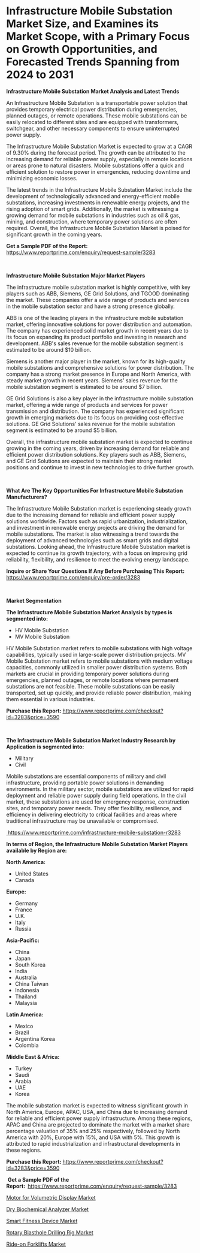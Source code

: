 <p><h1>Infrastructure Mobile Substation Market Size, and Examines its Market Scope, with a Primary Focus on Growth Opportunities, and Forecasted Trends Spanning from 2024 to 2031</h1></p><p><strong>Infrastructure Mobile Substation Market Analysis and Latest Trends</strong></p>
<p><p>An Infrastructure Mobile Substation is a transportable power solution that provides temporary electrical power distribution during emergencies, planned outages, or remote operations. These mobile substations can be easily relocated to different sites and are equipped with transformers, switchgear, and other necessary components to ensure uninterrupted power supply.</p><p>The Infrastructure Mobile Substation Market is expected to grow at a CAGR of 9.30% during the forecast period. The growth can be attributed to the increasing demand for reliable power supply, especially in remote locations or areas prone to natural disasters. Mobile substations offer a quick and efficient solution to restore power in emergencies, reducing downtime and minimizing economic losses.</p><p>The latest trends in the Infrastructure Mobile Substation Market include the development of technologically advanced and energy-efficient mobile substations, increasing investments in renewable energy projects, and the rising adoption of smart grids. Additionally, the market is witnessing a growing demand for mobile substations in industries such as oil & gas, mining, and construction, where temporary power solutions are often required. Overall, the Infrastructure Mobile Substation Market is poised for significant growth in the coming years.</p></p>
<p><strong>Get a Sample PDF of the Report:&nbsp;</strong> <a href="https://www.reportprime.com/enquiry/request-sample/3283">https://www.reportprime.com/enquiry/request-sample/3283</a></p>
<p>&nbsp;</p>
<p><strong>Infrastructure Mobile Substation Major Market Players</strong></p>
<p><p>The infrastructure mobile substation market is highly competitive, with key players such as ABB, Siemens, GE Grid Solutions, and TGOOD dominating the market. These companies offer a wide range of products and services in the mobile substation sector and have a strong presence globally.</p><p>ABB is one of the leading players in the infrastructure mobile substation market, offering innovative solutions for power distribution and automation. The company has experienced solid market growth in recent years due to its focus on expanding its product portfolio and investing in research and development. ABB's sales revenue for the mobile substation segment is estimated to be around $10 billion.</p><p>Siemens is another major player in the market, known for its high-quality mobile substations and comprehensive solutions for power distribution. The company has a strong market presence in Europe and North America, with steady market growth in recent years. Siemens' sales revenue for the mobile substation segment is estimated to be around $7 billion.</p><p>GE Grid Solutions is also a key player in the infrastructure mobile substation market, offering a wide range of products and services for power transmission and distribution. The company has experienced significant growth in emerging markets due to its focus on providing cost-effective solutions. GE Grid Solutions' sales revenue for the mobile substation segment is estimated to be around $5 billion.</p><p>Overall, the infrastructure mobile substation market is expected to continue growing in the coming years, driven by increasing demand for reliable and efficient power distribution solutions. Key players such as ABB, Siemens, and GE Grid Solutions are expected to maintain their strong market positions and continue to invest in new technologies to drive further growth.</p></p>
<p>&nbsp;</p>
<p><strong>What Are The Key Opportunities For Infrastructure Mobile Substation Manufacturers?</strong></p>
<p><p>The Infrastructure Mobile Substation market is experiencing steady growth due to the increasing demand for reliable and efficient power supply solutions worldwide. Factors such as rapid urbanization, industrialization, and investment in renewable energy projects are driving the demand for mobile substations. The market is also witnessing a trend towards the deployment of advanced technologies such as smart grids and digital substations. Looking ahead, the Infrastructure Mobile Substation market is expected to continue its growth trajectory, with a focus on improving grid reliability, flexibility, and resilience to meet the evolving energy landscape.</p></p>
<p><strong>Inquire or Share Your Questions If Any Before Purchasing This Report:</strong> <a href="https://www.reportprime.com/enquiry/pre-order/3283">https://www.reportprime.com/enquiry/pre-order/3283</a></p>
<p>&nbsp;</p>
<p><strong>Market Segmentation</strong></p>
<p><strong>The Infrastructure Mobile Substation Market Analysis by types is segmented into:</strong></p>
<p><ul><li>HV Mobile Substation</li><li>MV Mobile Substation</li></ul></p>
<p><p>HV Mobile Substation market refers to mobile substations with high voltage capabilities, typically used in large-scale power distribution projects. MV Mobile Substation market refers to mobile substations with medium voltage capacities, commonly utilized in smaller power distribution systems. Both markets are crucial in providing temporary power solutions during emergencies, planned outages, or remote locations where permanent substations are not feasible. These mobile substations can be easily transported, set up quickly, and provide reliable power distribution, making them essential in various industries.</p></p>
<p><strong>Purchase this Report:&nbsp;</strong><a href="https://www.reportprime.com/checkout?id=3283&price=3590">https://www.reportprime.com/checkout?id=3283&price=3590</a></p>
<p>&nbsp;</p>
<p><strong>The Infrastructure Mobile Substation Market Industry Research by Application is segmented into:</strong></p>
<p><ul><li>Military</li><li>Civil</li></ul></p>
<p><p>Mobile substations are essential components of military and civil infrastructure, providing portable power solutions in demanding environments. In the military sector, mobile substations are utilized for rapid deployment and reliable power supply during field operations. In the civil market, these substations are used for emergency response, construction sites, and temporary power needs. They offer flexibility, resilience, and efficiency in delivering electricity to critical facilities and areas where traditional infrastructure may be unavailable or compromised.</p></p>
<p><a href="https://www.reportprime.com/infrastructure-mobile-substation-r3283">&nbsp;https://www.reportprime.com/infrastructure-mobile-substation-r3283</a></p>
<p><strong>In terms of Region, the Infrastructure Mobile Substation Market Players available by Region are:</strong></p>
<p>
    <p> <strong> North America: </strong>
        <ul>
            <li>United States</li>
            <li>Canada</li>
        </ul>
        </p> 
    <p> <strong> Europe: </strong>
        <ul>
            <li>Germany</li>
            <li>France</li>
            <li>U.K.</li>
            <li>Italy</li>
            <li>Russia</li>
        </ul>
        </p> 
    <p> <strong> Asia-Pacific: </strong>
        <ul>
            <li>China</li>
            <li>Japan</li>
            <li>South Korea</li>
            <li>India</li>
            <li>Australia</li>
            <li>China Taiwan</li>
            <li>Indonesia</li>
            <li>Thailand</li>
            <li>Malaysia</li>
        </ul>
        </p> 
    <p> <strong> Latin America: </strong>
        <ul>
            <li>Mexico</li>
            <li>Brazil</li>
            <li>Argentina Korea</li>
            <li>Colombia</li>
        </ul>
        </p> 
    <p> <strong> Middle East & Africa: </strong>
        <ul>
            <li>Turkey</li>
            <li>Saudi</li>
            <li>Arabia</li>
            <li>UAE</li>
            <li>Korea</li>
        </ul>
    </p>
    </p>
<p><p>The mobile substation market is expected to witness significant growth in North America, Europe, APAC, USA, and China due to increasing demand for reliable and efficient power supply infrastructure. Among these regions, APAC and China are projected to dominate the market with a market share percentage valuation of 35% and 25% respectively, followed by North America with 20%, Europe with 15%, and USA with 5%. This growth is attributed to rapid industrialization and infrastructural developments in these regions.</p></p>
<p><strong>Purchase this Report: </strong><a href="https://www.reportprime.com/checkout?id=3283&price=3590">https://www.reportprime.com/checkout?id=3283&price=3590</a></p>
<p>&nbsp;<strong>Get a Sample PDF of the Report:&nbsp;&nbsp;</strong><a href="https://www.reportprime.com/enquiry/request-sample/3283">https://www.reportprime.com/enquiry/request-sample/3283</a></p>
<p><strong></strong></p>
<p><p><a href="https://github.com/riwar777/Market-Research-Report-List-1/blob/main/motor-for-volumetric-display-market.md">Motor for Volumetric Display Market</a></p><p><a href="https://issuu.com/reportprime-2/docs/dry-biochemical-analyzer-market-size-2030.pptx">Dry Biochemical Analyzer Market</a></p><p><a href="https://issuu.com/reportprime-2/docs/smart-fitness-device-market-size-2030.pptx">Smart Fitness Device Market</a></p><p><a href="https://www.linkedin.com/pulse/exploring-rotary-blasthole-drilling-rig-market-dynamics-tnryc">Rotary Blasthole Drilling Rig Market</a></p><p><a href="https://www.linkedin.com/pulse/global-ride-on-forklifts-market-analysis-trends-forecasts-ixf5c">Ride-on Forklifts Market</a></p></p>